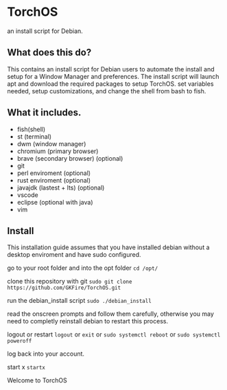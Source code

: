 # TorchOS
an install script for Debian.

What does this do?
----------
  This contains an install script for Debian users to automate the install and setup for a Window Manager and preferences. The install script will launch apt and download the required packages to setup TorchOS. set variables needed, setup customizations, and change the shell from bash to fish.

What it includes.
----------
- fish(shell)
- st (terminal)
- dwm (window manager)
- chromium (primary browser)
- brave (secondary browser) (optional)
- git
- perl enviroment (optional)
- rust enviroment (optional)
- javajdk (lastest + lts) (optional)
- vscode
- eclipse (optional with java)
- vim

Install
---------
This installation guide assumes that you have installed debian without a desktop enviroment and have sudo configured.

go to your root folder and into the opt folder
`cd /opt/`

clone this repository with git
`sudo git clone https://github.com/GKFire/TorchOS.git`

run the debian_install script
`sudo ./debian_install`

read the onscreen prompts and follow them carefully, otherwise you may need to completly reinstall debian to restart this process.

logout or restart
`logout` or `exit` or `sudo systemctl reboot` or `sudo systemctl poweroff`

log back into your account.

start x
`startx`
  
Welcome to TorchOS
